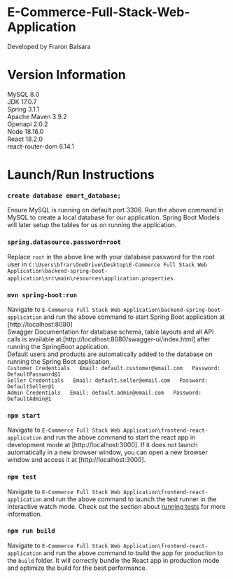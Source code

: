 # E-Commerce-Full-Stack-Web-Application
Developed by Fraron Balsara

# Version Information

MySQL 8.0  
JDK 17.0.7  
Spring 3.1.1  
Apache Maven 3.9.2  
Openapi 2.0.2  
Node 18.16.0  
React 18.2.0  
react-router-dom 6.14.1  

# Launch/Run Instructions

### `create database emart_database;`
Ensure MySQL is running on default port 3306. Run the above command in MySQL to create a local database for our application. Spring Boot Models will later setup the tables for us on running the application.

### `spring.datasource.password=root`
Replace `root` in the above line with your database password for the root user in `C:\Users\bfrar\OneDrive\Desktop\E-Commerce Full Stack Web Application\backend-spring-boot-application\src\main\resources\application.properties`.

### `mvn spring-boot:run`
Navigate to `E-Commerce Full Stack Web Application\backend-spring-boot-application` and run the above command to start Spring Boot application at [http://localhost:8080]  
Swagger Documentation for database schema, table layouts and all API calls is available at [http://localhost:8080/swagger-ui/index.html] after running the SpringBoot application.  
Default users and products are automatically added to the database on running the Spring Boot application.  
`Customer Credentials  
Email: default.customer@email.com  
Password: DefaultPassword@1`  
`Seller Credentials  
Email: default.seller@email.com  
Password: DefaultSeller@1`  
`Admin Credentials  
Email: default.admin@email.com  
Password: DefaultAdmin@1`  

### `npm start`
Navigate to `E-Commerce Full Stack Web Application\frontend-react-application` and run the above command to start the react app in development mode at [http://localhost:3000]. If it does not launch automatically in a new browser window, you can open a new browser window and access it at [http://localhost:3000].

### `npm test`
Navigate to `E-Commerce Full Stack Web Application\frontend-react-application` and run the above command to launch the test runner in the interactive watch mode. Check out the section about [running tests](https://facebook.github.io/create-react-app/docs/running-tests) for more information.

### `npm run build`
Navigate to `E-Commerce Full Stack Web Application\frontend-react-application` and run the above command to build the app for production to the `build` folder. It will correctly bundle the React app in production mode and optimize the build for the best performance.
